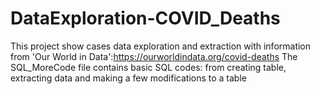 # DataExploration-COVID_Deaths
This project show cases data exploration and extraction with information from 'Our World in Data':https://ourworldindata.org/covid-deaths
The SQL_MoreCode file contains basic SQL codes: from creating table, extracting data and making a few modifications to a table
